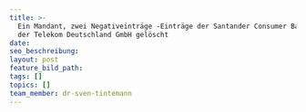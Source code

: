 ```yaml
---
title: >-
  Ein Mandant, zwei Negativeinträge -Einträge der Santander Consumer Bank AG und
  der Telekom Deutschland GmbH gelöscht
date:
seo_beschreibung:
layout: post
feature_bild_path:
tags: []
topics: []
team_member: dr-sven-tintemann
---
```

